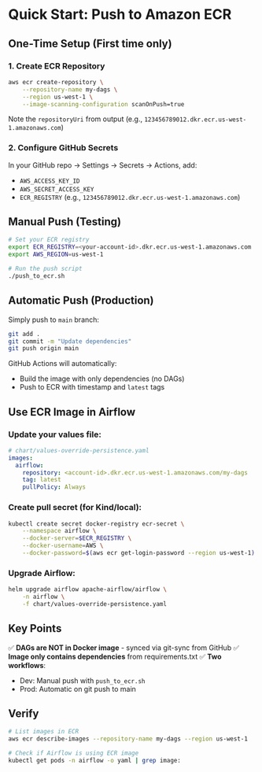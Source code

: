 # Quick Start: Push to Amazon ECR

## One-Time Setup (First time only)

### 1. Create ECR Repository

```bash
aws ecr create-repository \
    --repository-name my-dags \
    --region us-west-1 \
    --image-scanning-configuration scanOnPush=true
```

Note the `repositoryUri` from output (e.g., `123456789012.dkr.ecr.us-west-1.amazonaws.com`)

### 2. Configure GitHub Secrets

In your GitHub repo → Settings → Secrets → Actions, add:

- `AWS_ACCESS_KEY_ID`
- `AWS_SECRET_ACCESS_KEY`
- `ECR_REGISTRY` (e.g., `123456789012.dkr.ecr.us-west-1.amazonaws.com`)

## Manual Push (Testing)

```bash
# Set your ECR registry
export ECR_REGISTRY=<your-account-id>.dkr.ecr.us-west-1.amazonaws.com
export AWS_REGION=us-west-1

# Run the push script
./push_to_ecr.sh
```

## Automatic Push (Production)

Simply push to `main` branch:

```bash
git add .
git commit -m "Update dependencies"
git push origin main
```

GitHub Actions will automatically:

- Build the image with only dependencies (no DAGs)
- Push to ECR with timestamp and `latest` tags

## Use ECR Image in Airflow

### Update your values file:

```yaml
# chart/values-override-persistence.yaml
images:
  airflow:
    repository: <account-id>.dkr.ecr.us-west-1.amazonaws.com/my-dags
    tag: latest
    pullPolicy: Always
```

### Create pull secret (for Kind/local):

```bash
kubectl create secret docker-registry ecr-secret \
    --namespace airflow \
    --docker-server=$ECR_REGISTRY \
    --docker-username=AWS \
    --docker-password=$(aws ecr get-login-password --region us-west-1)
```

### Upgrade Airflow:

```bash
helm upgrade airflow apache-airflow/airflow \
    -n airflow \
    -f chart/values-override-persistence.yaml
```

## Key Points

✅ **DAGs are NOT in Docker image** - synced via git-sync from GitHub
✅ **Image only contains dependencies** from requirements.txt
✅ **Two workflows**:

- Dev: Manual push with `push_to_ecr.sh`
- Prod: Automatic on git push to main

## Verify

```bash
# List images in ECR
aws ecr describe-images --repository-name my-dags --region us-west-1

# Check if Airflow is using ECR image
kubectl get pods -n airflow -o yaml | grep image:
```
